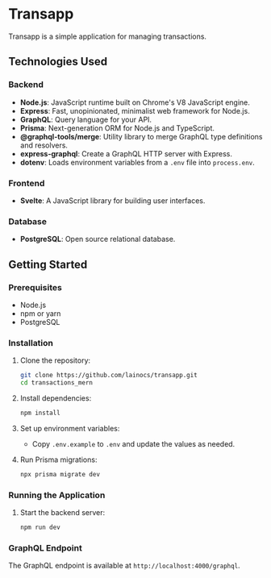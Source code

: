 # Transapp

Transapp is a simple application for managing transactions.

## Technologies Used

### Backend

- **Node.js**: JavaScript runtime built on Chrome's V8 JavaScript engine.
- **Express**: Fast, unopinionated, minimalist web framework for Node.js.
- **GraphQL**: Query language for your API.
- **Prisma**: Next-generation ORM for Node.js and TypeScript.
- **@graphql-tools/merge**: Utility library to merge GraphQL type definitions and resolvers.
- **express-graphql**: Create a GraphQL HTTP server with Express.
- **dotenv**: Loads environment variables from a `.env` file into `process.env`.

### Frontend

- **Svelte**: A JavaScript library for building user interfaces.

### Database

- **PostgreSQL**: Open source relational database.

## Getting Started

### Prerequisites

- Node.js
- npm or yarn
- PostgreSQL

### Installation

1. Clone the repository:
    ```sh
    git clone https://github.com/lainocs/transapp.git
    cd transactions_mern
    ```

2. Install dependencies:
    ```sh
    npm install
    ```

3. Set up environment variables:
    - Copy `.env.example` to `.env` and update the values as needed.

4. Run Prisma migrations:
    ```sh
    npx prisma migrate dev
    ```

### Running the Application

1. Start the backend server:
    ```sh
    npm run dev
    ```

### GraphQL Endpoint

The GraphQL endpoint is available at `http://localhost:4000/graphql`.